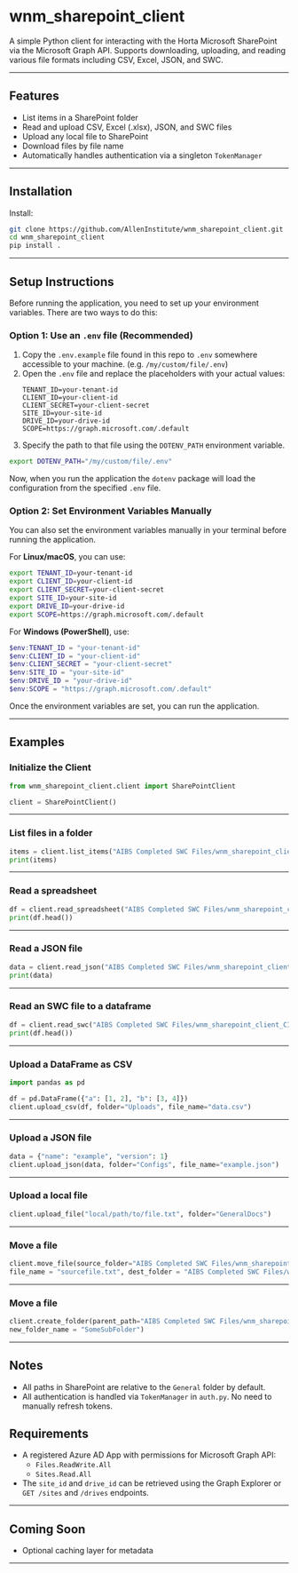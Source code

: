 # wnm_sharepoint_client

A simple Python client for interacting with the Horta Microsoft SharePoint via the Microsoft Graph API. Supports downloading, uploading, and reading various file formats including CSV, Excel, JSON, and SWC.

---

## Features

-  List items in a SharePoint folder  
-  Read and upload CSV, Excel (.xlsx), JSON, and SWC files  
-  Upload any local file to SharePoint  
-  Download files by file name  
-  Automatically handles authentication via a singleton `TokenManager`  

---

## Installation

Install:

```bash
git clone https://github.com/AllenInstitute/wnm_sharepoint_client.git  
cd wnm_sharepoint_client    
pip install .  
```

---
## Setup Instructions

Before running the application, you need to set up your environment variables. There are two ways to do this:

### Option 1: Use an `.env` file (Recommended)

1. Copy the `.env.example` file found in this repo to `.env` somewhere accessible to your machine. (e.g. `/my/custom/file/.env`)
2. Open the `.env` file and replace the placeholders with your actual values:
   ```dotenv
   TENANT_ID=your-tenant-id
   CLIENT_ID=your-client-id
   CLIENT_SECRET=your-client-secret
   SITE_ID=your-site-id
   DRIVE_ID=your-drive-id
   SCOPE=https://graph.microsoft.com/.default
   ```
3. Specify the path to that file using the `DOTENV_PATH` environment variable.

```bash
export DOTENV_PATH="/my/custom/file/.env"
```

Now, when you run the application the `dotenv` package will load the configuration from the specified `.env` file.


### Option 2: Set Environment Variables Manually

You can also set the environment variables manually in your terminal before running the application.

For **Linux/macOS**, you can use:

```bash
export TENANT_ID=your-tenant-id
export CLIENT_ID=your-client-id
export CLIENT_SECRET=your-client-secret
export SITE_ID=your-site-id
export DRIVE_ID=your-drive-id
export SCOPE=https://graph.microsoft.com/.default
```

For **Windows (PowerShell)**, use:

```powershell
$env:TENANT_ID = "your-tenant-id"
$env:CLIENT_ID = "your-client-id"
$env:CLIENT_SECRET = "your-client-secret"
$env:SITE_ID = "your-site-id"
$env:DRIVE_ID = "your-drive-id"
$env:SCOPE = "https://graph.microsoft.com/.default"
```

Once the environment variables are set, you can run the application.

---
## Examples

### Initialize the Client

```python
from wnm_sharepoint_client.client import SharePointClient

client = SharePointClient()
```

---


### List files in a folder

```python
items = client.list_items("AIBS Completed SWC Files/wnm_sharepoint_client_CICD")
print(items)
```

---

### Read a spreadsheet

```python
df = client.read_spreadsheet("AIBS Completed SWC Files/wnm_sharepoint_client_CICD", "example.xlsx")
print(df.head())
```

---

### Read a JSON file

```python
data = client.read_json("AIBS Completed SWC Files/wnm_sharepoint_client_CICD", "settings.json")
print(data)
```

---

### Read an SWC file to a dataframe

```python
df = client.read_swc("AIBS Completed SWC Files/wnm_sharepoint_client_CICD", "cell_001.swc")
print(df.head())
```

---

### Upload a DataFrame as CSV

```python
import pandas as pd

df = pd.DataFrame({"a": [1, 2], "b": [3, 4]})
client.upload_csv(df, folder="Uploads", file_name="data.csv")
```

---

### Upload a JSON file

```python
data = {"name": "example", "version": 1}
client.upload_json(data, folder="Configs", file_name="example.json")
```

---

### Upload a local file

```python
client.upload_file("local/path/to/file.txt", folder="GeneralDocs")
```

---

### Move a file 

```python
client.move_file(source_folder="AIBS Completed SWC Files/wnm_sharepoint_client_CICD",
file_name = "sourcefile.txt", dest_folder = "AIBS Completed SWC Files/wnm_sharepoint_client_CICD", new_file_name = "movedfile.txt")
```

---

### Move a file 

```python
client.create_folder(parent_path="AIBS Completed SWC Files/wnm_sharepoint_client_CICD",
new_folder_name = "SomeSubFolder")
``````
---

##  Notes

- All paths in SharePoint are relative to the `General` folder by default.
- All authentication is handled via `TokenManager` in `auth.py`. No need to manually refresh tokens.


## Requirements

- A registered Azure AD App with permissions for Microsoft Graph API:
  - `Files.ReadWrite.All`
  - `Sites.Read.All`
- The `site_id` and `drive_id` can be retrieved using the Graph Explorer or `GET /sites` and `/drives` endpoints.

---

##  Coming Soon

- Optional caching layer for metadata  

---